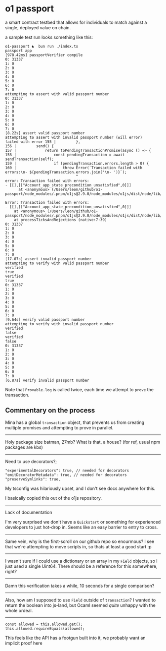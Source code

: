 # o1 passport

a smart contract testbed that allows for individuals to match against a single, deployed value on chain.

a sample test run looks something like this:

```
o1-passport ♞  bun run ./index.ts
passport app
[978.42ms] passportVerifier compile
0: 31337
1: 0
2: 0
3: 0
4: 0
5: 0
6: 0
7: 0
attempting to assert with valid passport number
0: 31337
1: 0
2: 0
3: 0
4: 0
5: 0
6: 0
7: 0
[8.22s] assert valid passport number
attempting to assert with invalid passport number (will error)
failed with error 155 |         },
156 |         send() {
157 |             return toPendingTransactionPromise(async () => {
158 |                 const pendingTransaction = await sendTransaction(self);
159 |                 if (pendingTransaction.errors.length > 0) {
160 |                     throw Error(`Transaction failed with errors:\n- ${pendingTransaction.errors.join('\n- ')}`);
                                ^
error: Transaction failed with errors:
- [[],[["Account_app_state_precondition_unsatisfied",0]]]
      at <anonymous> (/Users/leon/github/o1-passport/node_modules/.pnpm/o1js@2.9.0/node_modules/o1js/dist/node/lib/mina/v1/transaction.js:160:27)

Error: Transaction failed with errors:
- [[],[["Account_app_state_precondition_unsatisfied",0]]]
    at <anonymous> (/Users/leon/github/o1-passport/node_modules/.pnpm/o1js@2.9.0/node_modules/o1js/dist/node/lib/mina/v1/transaction.js:160:27)
    at processTicksAndRejections (native:7:39)
0: 31337
1: 0
2: 0
3: 0
4: 0
5: 0
6: 0
7: 0
[17.07s] assert invalid passport number
attempting to verify with valid passport number
verified
true
verified
true
0: 31337
1: 0
2: 0
3: 0
4: 0
5: 0
6: 0
7: 0
[9.64s] verify valid passport number
attempting to verify with invalid passport number
verified
false
verified
false
0: 31337
1: 0
2: 0
3: 0
4: 0
5: 0
6: 0
7: 0
[6.87s] verify invalid passport number
```

Note that `Provable.log` is called twice, each time we attempt to `prove` the transaction.


## Commentary on the process

Mina has a global `transaction` object, that prevents us from creating multiple promises and attempting to prove in parallel.

---

Holy package size batman, 27mb? What is that, a house? (for ref, usual npm packages are kbs)

---

Need to use decorators?;
```
"experimentalDecorators": true, // needed for decorators
"emitDecoratorMetadata": true, // needed for decorators
"preserveSymlinks": true,
```
My tsconfig was hilariously upset, and I don't see docs anywhere for this.

I basically copied this out of the o1js repository.

---

Lack of documentation

I'm very surprised we don't have a `Quickstart` or something for experienced developers to just hot-drop in. Seems like an easy barrier to entry to cross.

---

Same vein, why is the first-scroll on our github repo so enourmous? I see that we're attempting to move scripts in, so thats at least a good start :p

---

I wasn't sure if I could use a dictionary or an array in my `Field` objects, so I just used a single Uint64. There should be a reference for this somewhere, right?

---

Damn this verification takes a while, 10 seconds for a single comparison?

---

Also, how am I supposed to use `Field` outside of `transaction`? I wanted to return the boolean into js-land, but Ocaml seemed _quite_ unhappy with the whole ordeal.

---

```
const allowed = this.allowed.get();
this.allowed.requireEquals(allowed);
```
This feels like the API has a footgun built into it, we probably want an implicit proof here